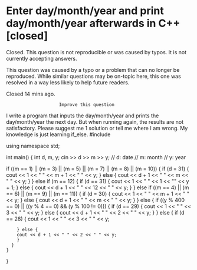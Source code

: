 
# Enter day/month/year and print day/month/year afterwards in C++ [closed]







Closed. This question is not reproducible or was caused by typos. It is not currently accepting answers.
                        
                    










 This question was caused by a typo or a problem that can no longer be reproduced. While similar questions may be on-topic here, this one was resolved in a way less likely to help future readers.


Closed 14 mins ago.







                        Improve this question
                    



I write a program that inputs the day/month/year and prints the day/month/year the next day. But when running again, the results are not satisfactory. Please suggest me 1 solution or tell me where I am wrong.
My knowledge is just learning if_else.
#include <iostream>

using namespace std;

int main() {
  int d, m, y;
  cin >> d >> m >> y;
  // d: date
  // m: month
  // y: year

  if ((m == 1) || (m = 3) || (m = 5) || (m  = 7) || (m = 8) || (m = 10)) {
    if (d = 31) {
      cout << 1 << " " << m + 1 << " " << y;
    } else {
      cout << d + 1 << " " << m << " " << y;
    }
  } else if (m == 12) {
    if (d == 31) {
      cout << 1 << " " << 1 << "" << y + 1;
    } else {
      cout << d + 1 << " " << 12 << " " << y;
    }
  } else if ((m == 4) || (m == 6) || (m == 9) || (m == 11)) {
    if (d = 30) {
      cout << 1 << " " << m + 1 << " " << y;
    } else {
      cout << d + 1 << " " << m << " " << y;
    }
  } else {
      if ((y % 400 == 0) || ((y % 4 == 0) && (y % 100 != 0))) {
        if (d == 29) {
          cout << 1 << " " << 3 << " " << y;
        } else {
        cout << d + 1 << " " << 2 << " " << y;
        }
      }  else {
        if (d == 28) {
          cout << 1 << " " << 3 << " " << y;

        } else {
        cout << d + 1 << " " << 2 << " " << y;
        }
      }
    }
}


        